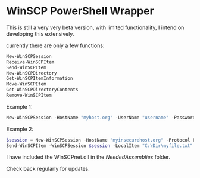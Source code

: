 # WinSCP PowerShell Wrapper

This is still a very very beta version, with limited functionality, I intend on developing this extensively.  

currently there are only a few functions:
```PowerShell
New-WinSCPSession
Receive-WinSCPItem
Send-WinSCPItem
New-WinSCPDirectory
Get-WinSCPItemInformation
Move-WinSCPItem
Get-WinSCPDirectoryContents
Remove-WinSCPItem
```

Example 1:

```PowerShell
New-WinSCPSession -HostName "myhost.org" -UserName "username" -Password "123456789" -SshHostKeyFingerprint "ssh-rsa 1024 xx:xx:xx:xx:xx:xx:xx:xx:xx:xx:xx:xx:xx:xx:xx:xx" | Receive-WinSCPItems -RemoteItem "./MyRemoteDir/MyFile.txt" -LocalItem "C:\MyLocalDir\MyFile.txt"
```

Example 2:
```PowerShell
$session = New-WinSCPSession -HostName "myinsecurehost.org" -Protocol Ftp
Send-WinSCPItem -WinSCPSession $session -LocalItem "C:\Dir\myfile.txt" -Remote-Item "home/dir/myfile.txt"
```

I have included the WinSCPnet.dll in the _NeededAssemblies_ folder.

Check back regularly for updates.